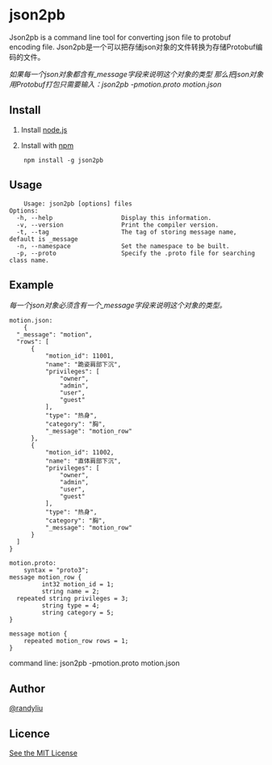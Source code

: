 # json2pb
Json2pb is a command line tool for converting json file to protobuf encoding file.
Json2pb是一个可以把存储json对象的文件转换为存储Protobuf编码的文件。

*如果每一个json对象都含有_message字段来说明这个对象的类型*
*那么把json对象用Protobuf打包只需要输入：json2pb -pmotion.proto motion.json*

Install
-------

1. Install [node.js](https://nodejs.org)

2. Install with [npm](https://npmjs.org/package/json2pb)
```
    npm install -g json2pb
```


Usage
-----

		Usage: json2pb [options] files
    Options:
      -h, --help                   Display this information.
      -v, --version                Print the compiler version.
      -t, --tag                    The tag of storing message name, default is _message
      -n, --namespace              Set the namespace to be built.
      -p, --proto                  Specify the .proto file for searching class name.

Example
-------

*每一个json对象必须含有一个_message字段来说明这个对象的类型。*

    motion.json:
  		{
      "_message": "motion",
      "rows": [
          {
              "motion_id": 11001,
              "name": "跪姿肩部下沉",
              "privileges": [
                  "owner",
                  "admin",
                  "user",
                  "guest"
              ],
              "type": "热身",
              "category": "胸",
              "_message": "motion_row"
          },
          {
              "motion_id": 11002,
              "name": "直体肩部下沉",
              "privileges": [
                  "owner",
                  "admin",
                  "user",
                  "guest"
              ],
              "type": "热身",
              "category": "胸",
              "_message": "motion_row"
          }
      ]
    }

	motion.proto:    
		syntax = "proto3";
    message motion_row {
	         int32 motion_id = 1;
	         string name = 2;
	  repeated string privileges = 3;
	         string type = 4;
	         string category = 5;
    }
    
    message motion {
    	repeated motion_row rows = 1;
    }

  command line:
    json2pb -pmotion.proto motion.json
    
    
Author
------

[@randyliu](http://github.com/randyliu)

Licence
-------
[See the MIT License](https://opensource.org/licenses/MIT)
